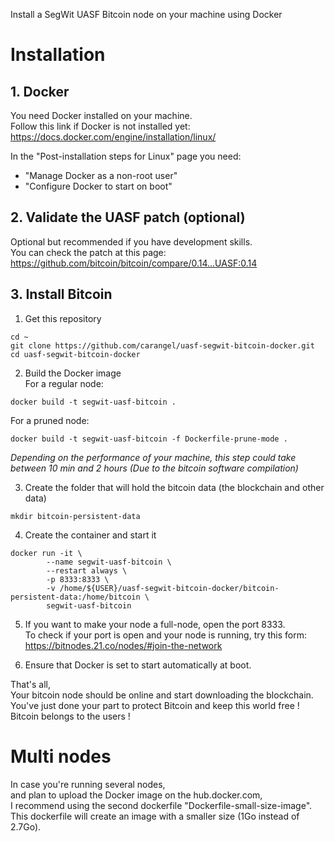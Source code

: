 Install a SegWit UASF Bitcoin node on your machine using Docker

# Installation

## 1. Docker
You need Docker installed on your machine.  
Follow this link if Docker is not installed yet:
https://docs.docker.com/engine/installation/linux/

In the "Post-installation steps for Linux" page you need:  
  *  "Manage Docker as a non-root user"  
  *  "Configure Docker to start on boot"

## 2. Validate the UASF patch (optional)
Optional but recommended if you have development skills.  
You can check the patch at this page:  https://github.com/bitcoin/bitcoin/compare/0.14...UASF:0.14


## 3. Install Bitcoin
1. Get this repository
```
cd ~
git clone https://github.com/carangel/uasf-segwit-bitcoin-docker.git
cd uasf-segwit-bitcoin-docker
```
2. Build the Docker image  
For a regular node:
```
docker build -t segwit-uasf-bitcoin .
```
For a pruned node:
```
docker build -t segwit-uasf-bitcoin -f Dockerfile-prune-mode .
```
*Depending on the performance of your machine, this step could take between 10 min and 2 hours (Due to the bitcoin software compilation)*

3. Create the folder that will hold the bitcoin data (the blockchain and other data)
```
mkdir bitcoin-persistent-data
```
4. Create the container and start it
```
docker run -it \
 	    --name segwit-uasf-bitcoin \
        --restart always \
        -p 8333:8333 \
        -v /home/${USER}/uasf-segwit-bitcoin-docker/bitcoin-persistent-data:/home/bitcoin \
        segwit-uasf-bitcoin
```

5. If you want to make your node a full-node, open the port 8333.  
To check if your port is open and your node is running, try this form:  https://bitnodes.21.co/nodes/#join-the-network

6. Ensure that Docker is set to start automatically at boot.

That's all,  
Your bitcoin node should be online and start downloading the blockchain.  
You've just done your part to protect Bitcoin and keep this world free !  
Bitcoin belongs to the users !

# Multi nodes

In case you're running several nodes,  
and plan to upload the Docker image on the hub.docker.com,  
I recommend using the second dockerfile "Dockerfile-small-size-image".  
This dockerfile will create an image with a smaller size (1Go instead of 2.7Go).

